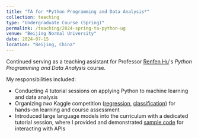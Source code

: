 ```yaml
---
title: "TA for *Python Programming and Data Analysis*"
collection: teaching
type: "Undergraduate Course (Spring)"
permalink: /teaching/2024-spring-ta-python-ug
venue: "Beijing Normal University"
date: 2024-07-15
location: "Beijing, China"
---
```


Continued serving as a teaching assistant for Professor [Renfen Hu](http://irishu.cn/)'s *Python Programming and Data Analysis* course. 

My responsibilities included:

- Conducting 4 tutorial sessions on applying Python to machine learning and data analysis
- Organizing *two* Kaggle competition ([regression](https://www.kaggle.com/competitions/icip-aes-2024-spring-regression), [classification](https://www.kaggle.com/competitions/icip-aes-2024-spring-classification)) for hands-on learning and course assessment
- Introduced large language models into the curriculum with a dedicated tutorial session, where I provided and demonstrated [sample code](https://github.com/YpLarryWang/nlp-tasks-examples-icip/tree/main/llm-api) for interacting with APIs